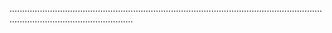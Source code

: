 .............................................................................................................................................................................
